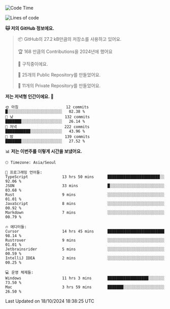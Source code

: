   <!--START_SECTION:waka-->
![Code Time](http://img.shields.io/badge/Code%20Time-886%20hrs%2017%20mins-blue)

![Lines of code](https://img.shields.io/badge/%EC%A0%80%EB%8A%94%20%EC%97%AC%ED%83%9C%EA%B9%8C%EC%A7%80%20-408.2%20thousand%20%EC%A4%84%EC%9D%98%20%EC%BD%94%EB%93%9C%EB%A5%BC%20%EC%9E%91%EC%84%B1%ED%96%88%EC%96%B4%EC%9A%94.-blue)

**🐱 저의 GitHub 정보에요.** 

> 📦 GitHub의 27.2 kB만큼의 저장소를 사용하고 있어요. 
 > 
> 🏆 168 만큼의 Contributions을 2024년에 했어요
 > 
> 💼 구직중이에요.
 > 
> 📜 25개의 Public Repository를 만들었어요. 
 > 
> 🔑 11개의 Private Repository를 만들었어요. 
 > 
**저는 저녁형 인간이에요. 🦉** 

```text
🌞 아침                     12 commits          █░░░░░░░░░░░░░░░░░░░░░░░░   02.38 % 
🌆 낮　                     132 commits         ███████░░░░░░░░░░░░░░░░░░   26.14 % 
🌃 저녁                     222 commits         ███████████░░░░░░░░░░░░░░   43.96 % 
🌙 밤　                     139 commits         ███████░░░░░░░░░░░░░░░░░░   27.52 % 
```


📊 **저는 이번주를 이렇게 시간을 보냈어요.** 

```text
🕑︎ Timezone: Asia/Seoul

💬 프로그래밍 언어들: 
TypeScript               13 hrs 50 mins      ███████████████████████░░   92.06 % 
JSON                     33 mins             █░░░░░░░░░░░░░░░░░░░░░░░░   03.68 % 
Rust                     9 mins              ░░░░░░░░░░░░░░░░░░░░░░░░░   01.01 % 
JavaScript               8 mins              ░░░░░░░░░░░░░░░░░░░░░░░░░   00.92 % 
Markdown                 7 mins              ░░░░░░░░░░░░░░░░░░░░░░░░░   00.79 % 

🔥 에디터들: 
Cursor                   14 hrs 45 mins      █████████████████████████   98.14 % 
Rustrover                9 mins              ░░░░░░░░░░░░░░░░░░░░░░░░░   01.01 % 
Jetbrainsrider           5 mins              ░░░░░░░░░░░░░░░░░░░░░░░░░   00.59 % 
IntelliJ IDEA            2 mins              ░░░░░░░░░░░░░░░░░░░░░░░░░   00.25 % 

💻 운영 체제들: 
Windows                  11 hrs 3 mins       ██████████████████░░░░░░░   73.50 % 
Mac                      3 hrs 59 mins       ███████░░░░░░░░░░░░░░░░░░   26.50 % 
```


 Last Updated on 18/10/2024 18:38:25 UTC
<!--END_SECTION:waka-->
